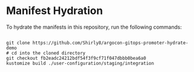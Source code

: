 
# Manifest Hydration

To hydrate the manifests in this repository, run the following commands:

```shell

git clone https://github.com/Shirly8/argocon-gitops-promoter-hydrate-demo
# cd into the cloned directory
git checkout fb2eadc24212bdf54f3f9cf71f047dbbb0bea6a0
kustomize build ./user-configuration/staging/integration
```